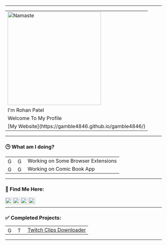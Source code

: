 <hr>

<div style="text-align:center">
  <table style="width:100%">
    <tr>
      <td><img alt="Namaste" width="300px" src="https://lh3.googleusercontent.com/pw/ACtC-3cbywyRqQcC7HIqFpJd5mmWaAEjjP30bacj7WeiSh3v_82hD_udRj8QBe5QRfjJtI6OT4QryjhAeAgfGNZGTrbj2wVxG8XQHsJqD1zdRSkdUQYXyXOV2Dgkybn7QFo8e1-fwSM7WIy3mj8aInNvZarS5Q=w565-h238-no?authuser=0" /></td>
    </tr>
    <tr>
      <td>I'm Rohan Patel</td>
    </tr>
    <tr>
      <td>Welcome To My Profile</td>
    </tr>
    <tr>
      <td>[My Website](https://gamble4846.github.io/gamble4846/)</td>
    </tr>
  </table>
</div>

<hr>

### 🕒 What am I doing?

<table style="width:100% vertical-align:middle">
  <tr>
    <td><img alt="Google Chrome" width="16px" src="https://lh3.googleusercontent.com/pw/ACtC-3dLlZ7hqmna-NI9AvTWhjTfh3R_o5hDg8DoIUPpAcJ2E0XtbC-XSJMdDq1e-B0ryPG_J62VtADnthvJzRih1g-PbQqnyREETfKnujAM-V-kLln0nthadiNciHCtT14cTuKzGDy1oFz8sl7vqjbmW9X3pA=w256-h320-no?authuser=0"/></td>
    <td><img alt="Google Chrome" width="16px" src="https://lh3.googleusercontent.com/pw/ACtC-3ckVpMok_mXBplw0oWynwgGunQsboqmqzYtsQjbfe-zN9K0RgiZTQZ8y5fD5lkvca0r9msIJHbWmWVsFk1XC--M2oQW_nHzBMHaISz5gBhDYhy_uh3DErDZi-ftZm-3T8h-VfaXIpb40WF6dWY0FYcjTQ=s833-no?authuser=0"/></td>
    <td>Working on Some Browser Extensions</td>
  </tr>
  <tr>
    <td><img alt="Google Chrome" width="16px" src="https://lh3.googleusercontent.com/pw/ACtC-3dLlZ7hqmna-NI9AvTWhjTfh3R_o5hDg8DoIUPpAcJ2E0XtbC-XSJMdDq1e-B0ryPG_J62VtADnthvJzRih1g-PbQqnyREETfKnujAM-V-kLln0nthadiNciHCtT14cTuKzGDy1oFz8sl7vqjbmW9X3pA=w256-h320-no?authuser=0"/></td>
    <td><img alt="Google Chrome" width="16px" src="https://lh3.googleusercontent.com/pw/ACtC-3cgzinSgdz2TU0laTNGxxizD_bgbvL3S3NbDGpxvcbW28UPIu6_-ZrEcRInBgE8HRKGjTj617J4LZ7WrPpimlsslcuf_Pm6h29hjN9Fll71uf1bcR-wrYnuWZvYSibe1DAJH5GOE0p_Z-WMwomxjtktSg=s800-no?authuser=0"/></td>
    <td>Working on Comic Book App</td>
  </tr>
</table>

<hr>

### 🔗 Find Me Here:

[<img align="left" alt="codeSTACKr | YouTube" width="22px" src="https://cdn.jsdelivr.net/npm/simple-icons@v3/icons/youtube.svg" />][youtube]
[<img align="left" alt="codeSTACKr | Twitter" width="22px" src="https://cdn.jsdelivr.net/npm/simple-icons@v3/icons/twitter.svg" />][twitter]
[<img align="left" alt="codeSTACKr | LinkedIn" width="22px" src="https://cdn.jsdelivr.net/npm/simple-icons@v3/icons/linkedin.svg" />][linkedin]
[<img align="left" alt="codeSTACKr | Instagram" width="22px" src="https://cdn.jsdelivr.net/npm/simple-icons@v3/icons/instagram.svg" />][instagram]

<br>
<hr>

### ✅ Completed Projects:

<table style="width:100% vertical-align:middle">
  <tr>
    <td><img alt="Google Chrome" width="16px" src="https://lh3.googleusercontent.com/pw/ACtC-3dLlZ7hqmna-NI9AvTWhjTfh3R_o5hDg8DoIUPpAcJ2E0XtbC-XSJMdDq1e-B0ryPG_J62VtADnthvJzRih1g-PbQqnyREETfKnujAM-V-kLln0nthadiNciHCtT14cTuKzGDy1oFz8sl7vqjbmW9X3pA=w256-h320-no?authuser=0"/></td>
    <td><img alt="Twitch Logo" width="16px" src="https://lh3.googleusercontent.com/pw/AM-JKLVlLfmfdm6g-cx-YxrUR59alhwppoEo2Wy963_nPXwK6Se2BQf9H0EnUm9va5JWuaB0fY5fTWfcEkxsWKyVa3bn0ttaZmGiL6LcSOCEVoUnJc7_QfLDqxEi0As036qW4J6_eq2RL75B_8Ys47T8G0G-=s500-no?authuser=0"/></td>
    <td><a href="https://github.com/gamble4846/BulkTwitchClipsDownloader">Twitch Clips Downloader</a></td>
  </tr>
</table>

<hr>

[twitter]: https://twitter.com/gamble4846
[youtube]: https://youtube.com/
[instagram]: https://instagram.com/gamble4846
[linkedin]: https://linkedin.com/
